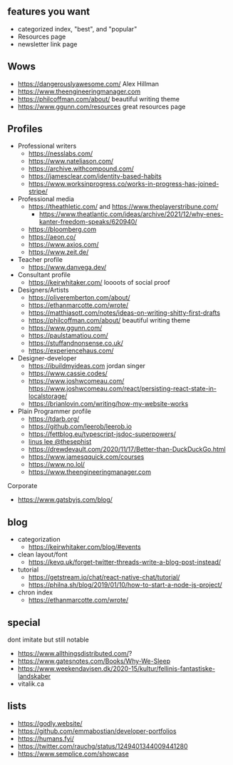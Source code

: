 

## features you want

- categorized index, "best", and "popular"
- Resources page
- newsletter link page

## Wows

- https://dangerouslyawesome.com/ Alex Hillman
- https://www.theengineeringmanager.com
- https://philcoffman.com/about/ beautiful writing theme
- https://www.ggunn.com/resources great resources page

## Profiles

- Professional writers
	- https://nesslabs.com/
	- https://www.nateliason.com/
	- https://archive.withcompound.com/
	- https://jamesclear.com/identity-based-habits
	- https://www.worksinprogress.co/works-in-progress-has-joined-stripe/
- Professional media
	- https://theathletic.com/ and https://www.theplayerstribune.com/
		- https://www.theatlantic.com/ideas/archive/2021/12/why-enes-kanter-freedom-speaks/620940/
	- https://bloomberg.com
	- https://aeon.co/
	- https://www.axios.com/
	- https://www.zeit.de/
- Teacher profile
	- https://www.danvega.dev/
- Consultant profile
	- https://keirwhitaker.com/ loooots of social proof
- Designers/Artists
	- https://oliveremberton.com/about/
	- https://ethanmarcotte.com/wrote/
	- https://matthiasott.com/notes/ideas-on-writing-shitty-first-drafts
	- https://philcoffman.com/about/ beautiful writing theme
	- https://www.ggunn.com/
	- https://paulstamatiou.com/
	- https://stuffandnonsense.co.uk/
	- https://experiencehaus.com/
- Designer-developer
	- https://ibuildmyideas.com jordan singer
	- https://www.cassie.codes/
	- https://www.joshwcomeau.com/ https://www.joshwcomeau.com/react/persisting-react-state-in-localstorage/
	- https://brianlovin.com/writing/how-my-website-works
- Plain Programmer profile
	- https://tdarb.org/
	- https://github.com/leerob/leerob.io
	- https://fettblog.eu/typescript-jsdoc-superpowers/
	- [linus lee @thesephist](https://thesephist.com/)
	- https://drewdevault.com/2020/11/17/Better-than-DuckDuckGo.html
	- https://www.jamesqquick.com/courses
	- https://www.no.lol/
	- https://www.theengineeringmanager.com

Corporate
- https://www.gatsbyjs.com/blog/



## blog

- categorization
	- https://keirwhitaker.com/blog/#events
- clean layout/font
	- https://kevq.uk/forget-twitter-threads-write-a-blog-post-instead/
- tutorial
	- https://getstream.io/chat/react-native-chat/tutorial/
	- https://philna.sh/blog/2019/01/10/how-to-start-a-node-js-project/
- chron index
	- https://ethanmarcotte.com/wrote/


## special

dont imitate but still notable
- https://www.allthingsdistributed.com/?
- https://www.gatesnotes.com/Books/Why-We-Sleep
- https://www.weekendavisen.dk/2020-15/kultur/fellinis-fantastiske-landskaber
- vitalik.ca

## lists
- https://godly.website/
- https://github.com/emmabostian/developer-portfolios
- https://humans.fyi/
- https://twitter.com/rauchg/status/1249401344009441280
- https://www.semplice.com/showcase